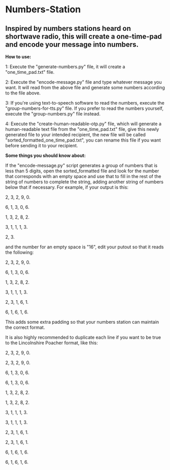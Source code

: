 # Numbers-Station
Inspired by numbers stations heard on shortwave radio, this will create a one-time-pad and encode your message into numbers.
-------------

**How to use:**

1: Execute the "generate-numbers.py" file, it will create a "one_time_pad.txt" file.


2: Execute the "encode-message.py" file and type whatever message you want. It will read from the above file and generate some numbers according to the file above.


3: If you're using text-to-speech software to read the numbers, execute the "group-numbers-for-tts.py" file. If you prefer to read the numbers yourself, execute the "group-numbers.py" file instead.


4: Execute the "create-human-readable-otp.py" file, which will generate a human-readable text file from the "one_time_pad.txt" file, give this newly generated file to your intended recipient, the new file will be called "sorted_formatted_one_time_pad.txt", you can rename this file if you want before sending it to your recipient.


**Some things you should know about:**

If the "encode-message.py" script generates a group of numbers that is less than 5 digits, open the sorted_formatted file and look for the number that corresponds with an empty space and use that to fill in the rest of the string of numbers to complete the string, adding another string of numbers below that if necessary. For example, if your output is this:

2, 3, 2, 9, 0.

6, 1, 3, 0, 6.

1, 3, 2, 8, 2.

3, 1, 1, 1, 3.

2, 3.

and the number for an empty space is "16", edit your putout so that it reads the following:

2, 3, 2, 9, 0.

6, 1, 3, 0, 6.

1, 3, 2, 8, 2.

3, 1, 1, 1, 3.

2, 3, 1, 6, 1.

6, 1, 6, 1, 6.

This adds some extra padding so that your numbers station can maintain the correct format.

It is also highly recommended to duplicate each line if you want to be true to the Lincolnshire Poacher format, like this:

2, 3, 2, 9, 0.

2, 3, 2, 9, 0.

6, 1, 3, 0, 6.

6, 1, 3, 0, 6.

1, 3, 2, 8, 2.

1, 3, 2, 8, 2.

3, 1, 1, 1, 3.

3, 1, 1, 1, 3.

2, 3, 1, 6, 1.

2, 3, 1, 6, 1.

6, 1, 6, 1, 6.

6, 1, 6, 1, 6.
